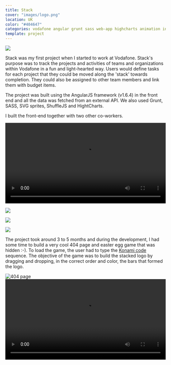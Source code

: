 ```yaml
---
title: Stack
cover: "images/logo.png"
location: UK
color: "#404647"
categories: vodafone angular grunt sass web-app highcharts animation inverted
template: project
---
```


![](/work/stack/images/0.png)

Stack was my first project when I started to work at Vodafone. Stack's purpose was to track the projects and activities of teams and organizations within Vodafone in a fun and light-hearted way. Users would define tasks for each project that they could be moved along the 'stack' towards completion. They could also be assigned to other team members and link them with budget items.

The project was built using the AngularJS framework (v1.6.4) in the front end and all the data was fetched from an external API. We also used Grunt, SASS, SVG sprites, ShuffleJS and HightCharts.

I built the front-end together with two other co-workers.

<video class="full-img" width="100%" controls>
  <source src="/work/stack/images/stack_v1.4.mp4" type="video/mp4" />
</video>

![](/work/stack/images/1.jpg)

![](/work/stack/images/2.jpg)

![](/work/stack/images/3.jpg)

The project took around 3 to 5 months and during the development, I had some time to build a very cool 404 page and easter egg game that was hidden :-). To load the game, the user had to type the [Konami code](https://en.wikipedia.org/wiki/Konami_Code) sequence. The objective of the game was to build the stacked logo by dragging and dropping, in the correct order and color, the bars that formed the logo.

<img class="gif" src="/work/stack/images/stack-404-error.gif" alt="404 page" />

<video class="full-img" width="100%" controls>
  <source src="/work/stack/images/stack-easter-egg.mp4" type="video/mp4" />
</video>
